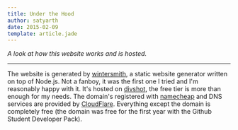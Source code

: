 ```yaml
---
title: Under the Hood
author: satyarth
date: 2015-02-09
template: article.jade
---
```


*A look at how this website works and is hosted.*

---

The website is generated by [wintersmith](http://wintersmith.io/), a static website generator written on top of Node.js. Not a fanboy, it was the first one I tried and I'm reasonably happy with it. It's hosted on [divshot](http://divshot.io/), the free tier is more than enough for my needs. The domain's registered with [namecheap](https://www.namecheap.com/) and DNS services are provided by [CloudFlare](https://www.cloudflare.com/). Everything except the domain is completely free (the domain was free for the first year with the Github Student Developer Pack).